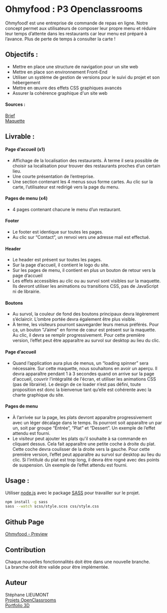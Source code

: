 # Ohmyfood : P3 Openclassrooms 


Ohmyfood! est une entreprise de commande de repas en ligne. Notre concept permet aux
utilisateurs de composer leur propre menu et réduire leur temps d’attente dans les
restaurants car leur menu est préparé à l’avance. Plus de perte de temps à consulter la carte !

## Objectifs :

- Mettre en place une structure de navigation pour un site web
- Mettre en place son environnement Front-End
- Utiliser un système de gestion de versions pour le suivi du projet et son hébergement
- Mettre en œuvre des effets CSS graphiques avancés
- Assurer la cohérence graphique d'un site web

#### Sources :
[Brief](https://s3.eu-west-1.amazonaws.com/course.oc-static.com/projects/Front-End+V2/P3+CSS+animations/DW+P3+-+Brief+creatif+-+Ohmyfood!.pdf)  
[Maquette](https://s3-eu-west-1.amazonaws.com/course.oc-static.com/projects/DW_P3/Maquettes%20Ohmyfood.zip)  

## Livrable :

#### Page d’accueil (x1)
- Affichage de la localisation des restaurants. À terme il sera possible de choisir sa
localisation pour trouver des restaurants proches d’un certain lieu.  
- Une courte présentation de l’entreprise.
- Une section contenant les 4 menus sous forme cartes. Au clic sur la carte,
l’utilisateur est redirigé vers la page du menu.

#### Pages de menu (x4)
- 4 pages contenant chacune le menu d’un restaurant.

#### Footer
- Le footer est identique sur toutes les pages.
- Au clic sur “Contact”, un renvoi vers une adresse mail est effectué.

#### Header
- Le header est présent sur toutes les pages.
- Sur la page d’accueil, il contient le logo du site.
- Sur les pages de menu, il contient en plus un bouton de retour vers la page d’accueil
- Les effets accessibles au clic ou au survol sont visibles sur la maquette. Ils devront utiliser
les animations ou transitions CSS, pas de JavaScript ni de librairie.

#### Boutons
- Au survol, la couleur de fond des boutons principaux devra légèrement s’éclaircir.
L’ombre portée devra également être plus visible.
- À terme, les visiteurs pourront sauvegarder leurs menus préférés. Pour ça, un
bouton "J’aime" en forme de cœur est présent sur la maquette. Au clic, il devra se
remplir progressivement. Pour cette première version, l’effet peut être apparaître au
survol sur desktop au lieu du clic.

#### Page d’accueil
- Quand l’application aura plus de menus, un “loading spinner” sera nécessaire. Sur
cette maquette, nous souhaitons en avoir un aperçu. Il devra apparaître pendant 1 à
3 secondes quand on arrive sur la page d'accueil, couvrir l'intégralité de l'écran, et
utiliser les animations CSS (pas de librairie). Le design de ce loader n’est pas défini,
toute proposition est donc la bienvenue tant qu’elle est cohérente avec la charte
graphique du site.

#### Pages de menu
- À l’arrivée sur la page, les plats devront apparaître progressivement avec un léger
décalage dans le temps. Ils pourront soit apparaître un par un, soit par groupe
“Entrée”, “Plat” et “Dessert”. Un exemple de l’effet attendu est fourni.
- Le visiteur peut ajouter les plats qu'il souhaite à sa commande en cliquant dessus.
Cela fait apparaître une petite coche à droite du plat. Cette coche devra coulisser de
la droite vers la gauche. Pour cette première version, l’effet peut apparaître au survol
sur desktop au lieu du clic. Si l’intitulé du plat est trop long, il devra être rogné avec
des points de suspension. Un exemple de l’effet attendu est fourni.

## Usage :

Utiliser [node.js](https://nodejs.org/en/download/) avec le package [SASS](https://sass-lang.com/install) pour travailler sur le projet.

```bash
npm install -g sass
sass --watch scss/style.scss css/style.css
```

## Github Page

[Ohmyfood - Preview](https://stephaneli.github.io/LieumontStephane_3_10112021/)

## Contribution
Chaque nouvelles fonctionnalités doit être dans une nouvelle branche.  
La branche doit être valide pour être implémentée.

## Auteur
Stéphane LIEUMONT  
[Projets OpenClassrooms](https://oc.sli-3d.fr/)  
[Portfolio 3D](https://portfolio.sli-3d.fr/)
